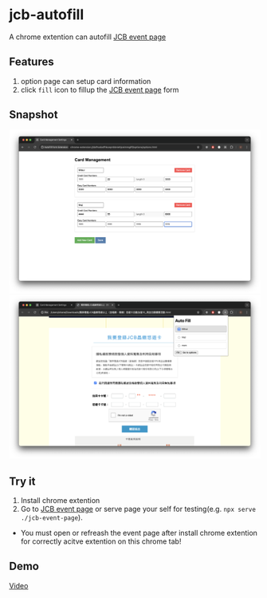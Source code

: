 # jcb-autofill

A chrome extention can autofill [JCB event page](https://ezweb.easycard.com.tw/Event01/JCBLoginServlet)

## Features

1. option page can setup card information
2. click `fill` icon to fillup the [JCB event page](https://ezweb.easycard.com.tw/Event01/JCBLoginServlet) form

## Snapshot

![option-page.png](option-page.png)
![popup-and-fill.png](popup-and-fill.png)

## Try it

1. Install chrome extention
2. Go to [JCB event page](https://ezweb.easycard.com.tw/Event01/JCBLoginServlet) or serve page your self for testing(e.g. `npx serve ./jcb-event-page`).

- You must open or refreash the event page after install chrome extention for correctly acitve extention on this chrome tab!

## Demo

[Video](https://youtu.be/e_C7zHSiEhQ)
